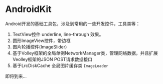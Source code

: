AndroidKit
==========

Android开发的基础工具包，涉及到常用的一些开发控件，工具类等：

1. TextView控件 underline, line-through 效果。
2. 圆形ImageView控件，带边框
3. 图片轮播控件(ImageSlider)
4. 基于Volley框架的全局单例NetworkManager类，管理网络数据，并且扩展Veolley框架的JSON POST请求数据接口
5. 基于LrcDiskCache 全局图片缓存类 `ImageLoader`


即将到来...



